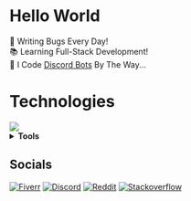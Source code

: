 # Hello World

🐛 Writing Bugs Every Day!\
📚 Learning Full-Stack Development!\
🤖 I Code [Discord Bots](https://www.fiverr.com/s/xXKpg2D) By The Way...

# Technologies

<a href="https://github.com/SkyWolfXP">
    <img src="https://skillicons.dev/icons?i=java,javascript,typescript,html,css,spring,nextjs,react,tailwind,postgres,mysql,redis,nodejs,heroku" />
</a>

<details>
<summary><strong>Tools</strong></summary>

<a href="https://github.com/SkyWolfXP">
    <img src="https://skillicons.dev/icons?i=idea,vscodium,git,maven,gradle,npm" />
</a>
</details>

## Socials

[![Fiverr](https://img.shields.io/badge/%40skywolfxp-FFFFFF?style=flat-square&logo=fiverr&logoColor=FFFFFF&logoSize=auto&color=%231DBF73)](https://www.fiverr.com/skywolfxp) [![Discord](https://img.shields.io/badge/%40SkyWolfXP-FFFFFF?style=flat-square&logo=discord&logoColor=FFFFFF&color=%235865F2)](https://discord.com/users/545902760453996546) [![Reddit](https://img.shields.io/badge/u%2FSkyWolfXP-FFFFFF?style=flat-square&logo=reddit&logoColor=FFFFFF&color=%23FF4500)](https://reddit.com/user/skywolfxp) [![Stackoverflow](https://img.shields.io/badge/SkyWolfXP-FFFFFF?style=flat-square&logo=stackoverflow&logoColor=FFFFFF&color=%23F58025)](https://stackoverflow.com/users/16410630)
